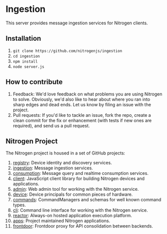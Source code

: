 # Ingestion

This server provides message ingestion services for Nitrogen clients.

## Installation

1. `git clone https://github.com/nitrogenjs/ingestion`
2. `cd ingestion`
3. `npm install`
4. `node server.js`

## How to contribute

1.  Feedback:  We'd love feedback on what problems you are using Nitrogen to solve.  Obviously, we'd also like to hear about where you ran into sharp edges and dead ends.   Let us know by filing an issue with the project.
2.  Pull requests:  If you'd like to tackle an issue, fork the repo, create a clean commit for the fix or enhancement (with tests if new ones are required), and send us a pull request.

## Nitrogen Project

The Nitrogen project is housed in a set of GitHub projects:

1. [registry](https://github.com/nitrogenjs/registry): Device identity and discovery services.
2. [ingestion](https://github.com/nitrogenjs/ingestion): Message ingestion services.
3. [consumption](https://github.com/nitrogenjs/consumption): Message query and realtime consumption services.
4. [client](https://github.com/nitrogenjs/client): JavaScript client library for building Nitrogen devices and applications.
5. [admin](https://github.com/nitrogenjs/admin): Web admin tool for working with the Nitrogen service.
6. [device](https://github.com/nitrogenjs/devices): Device principals for common pieces of hardware.
7. [commands](https://github.com/nitrogenjs/commands): CommandManagers and schemas for well known command types.
8. [cli](https://github.com/nitrogenjs/cli): Command line interface for working with the Nitrogen service.
9. [reactor](https://github.com/nitrogenjs/reactor): Always-on hosted application execution platform.
10. [apps](https://github.com/nitrogenjs/apps): Project maintained Nitrogen applications.
11. [frontdoor](https://github.com/nitrogenjs/frontdoor): Frontdoor proxy for API consolidation between backends.